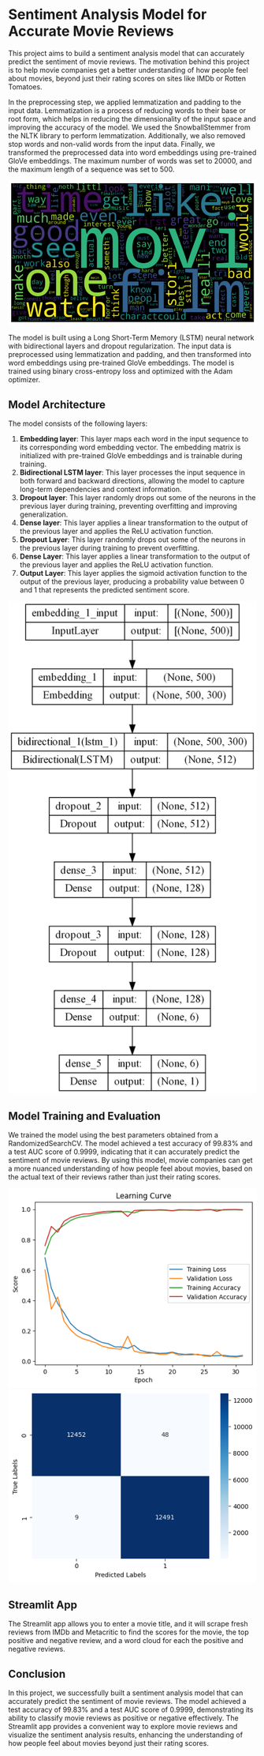 # Sentiment Analysis Model for Accurate Movie Reviews

This project aims to build a sentiment analysis model that can accurately predict the sentiment of movie reviews. The motivation behind this project is to help movie companies get a better understanding of how people feel about movies, beyond just their rating scores on sites like IMDb or Rotten Tomatoes.

In the preprocessing step, we applied lemmatization and padding to the input data. Lemmatization is a process of reducing words to their base or root form, which helps in reducing the dimensionality of the input space and improving the accuracy of the model. We used the SnowballStemmer from the NLTK library to perform lemmatization. Additionally, we also removed stop words and non-valid words from the input data. Finally, we transformed the preprocessed data into word embeddings using pre-trained GloVe embeddings. The maximum number of words was set to 20000, and the maximum length of a sequence was set to 500.

![Word Cloud](Images/Word_Cloud.png)

The model is built using a Long Short-Term Memory (LSTM) neural network with bidirectional layers and dropout regularization. The input data is preprocessed using lemmatization and padding, and then transformed into word embeddings using pre-trained GloVe embeddings. The model is trained using binary cross-entropy loss and optimized with the Adam optimizer.

## Model Architecture

The model consists of the following layers:

1. **Embedding layer**: This layer maps each word in the input sequence to its corresponding word embedding vector. The embedding matrix is initialized with pre-trained GloVe embeddings and is trainable during training.
2. **Bidirectional LSTM layer**: This layer processes the input sequence in both forward and backward directions, allowing the model to capture long-term dependencies and context information.
3. **Dropout layer**: This layer randomly drops out some of the neurons in the previous layer during training, preventing overfitting and improving generalization.
4. **Dense layer**: This layer applies a linear transformation to the output of the previous layer and applies the ReLU activation function.
5. **Dropout Layer**: This layer randomly drops out some of the neurons in the previous layer during training to prevent overfitting.
6. **Dense Layer**: This layer applies a linear transformation to the output of the previous layer and applies the ReLU activation function.
7. **Output Layer**: This layer applies the sigmoid activation function to the output of the previous layer, producing a probability value between 0 and 1 that represents the predicted sentiment score.

![Model Summary](Images/Model_Summary.png)

## Model Training and Evaluation

We trained the model using the best parameters obtained from a RandomizedSearchCV. The model achieved a test accuracy of 99.83% and a test AUC score of 0.9999, indicating that it can accurately predict the sentiment of movie reviews. By using this model, movie companies can get a more nuanced understanding of how people feel about movies, based on the actual text of their reviews rather than just their rating scores.

![Learning Curve](Images/Learning_Curve.png)
![Confusion Matrix](images/Confusion_Matrix.png)
## Streamlit App

The Streamlit app allows you to enter a movie title, and it will scrape fresh reviews from IMDb and Metacritic to find the scores for the movie, the top positive and negative review, and a word cloud for each the positive and negative reviews.

## Conclusion

In this project, we successfully built a sentiment analysis model that can accurately predict the sentiment of movie reviews. The model achieved a test accuracy of 99.83% and a test AUC score of 0.9999, demonstrating its ability to classify movie reviews as positive or negative effectively. The Streamlit app provides a convenient way to explore movie reviews and visualize the sentiment analysis results, enhancing the understanding of how people feel about movies beyond just their rating scores.
